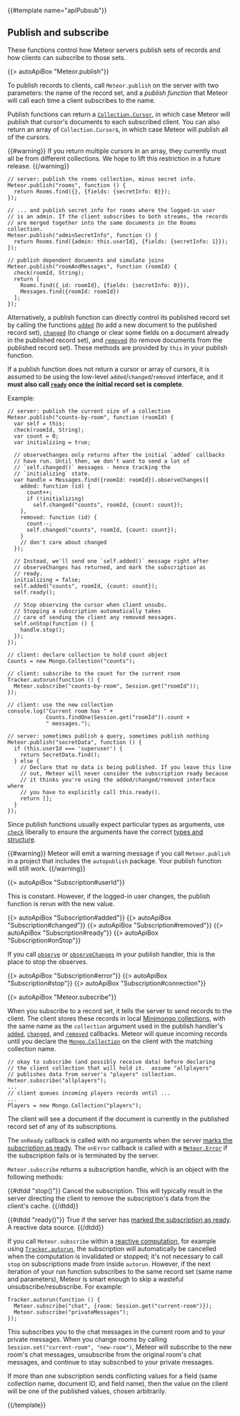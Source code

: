 {{#template name="apiPubsub"}}

<h2 id="publishandsubscribe"><span>Publish and subscribe</span></h2>

These functions control how Meteor servers publish sets of records and
how clients can subscribe to those sets.

{{> autoApiBox "Meteor.publish"}}

To publish records to clients, call `Meteor.publish` on the server with
two parameters: the name of the record set, and a *publish function*
that Meteor will call each time a client subscribes to the name.

Publish functions can return a
[`Collection.Cursor`](#mongo_cursor), in which case Meteor
will publish that cursor's documents to each subscribed client. You can
also return an array of `Collection.Cursor`s, in which case Meteor will
publish all of the cursors.

{{#warning}}
If you return multiple cursors in an array, they currently must all be from
different collections. We hope to lift this restriction in a future release.
{{/warning}}

    // server: publish the rooms collection, minus secret info.
    Meteor.publish("rooms", function () {
      return Rooms.find({}, {fields: {secretInfo: 0}});
    });

    // ... and publish secret info for rooms where the logged-in user
    // is an admin. If the client subscribes to both streams, the records
    // are merged together into the same documents in the Rooms collection.
    Meteor.publish("adminSecretInfo", function () {
      return Rooms.find({admin: this.userId}, {fields: {secretInfo: 1}});
    });

    // publish dependent documents and simulate joins
    Meteor.publish("roomAndMessages", function (roomId) {
      check(roomId, String);
      return [
        Rooms.find({_id: roomId}, {fields: {secretInfo: 0}}),
        Messages.find({roomId: roomId})
      ];
    });

Alternatively, a publish function can directly control its published record set
by calling the functions [`added`](#publish_added) (to add a new document to the
published record set), [`changed`](#publish_changed) (to change or clear some
fields on a document already in the published record set), and
[`removed`](#publish_removed) (to remove documents from the published record
set).  These methods are provided by `this` in your publish function.

If a publish function does not return a cursor or array of cursors, it is
assumed to be using the low-level `added`/`changed`/`removed` interface, and it
**must also call [`ready`](#publish_ready) once the initial record set is
complete**.

Example:

    // server: publish the current size of a collection
    Meteor.publish("counts-by-room", function (roomId) {
      var self = this;
      check(roomId, String);
      var count = 0;
      var initializing = true;

      // observeChanges only returns after the initial `added` callbacks
      // have run. Until then, we don't want to send a lot of
      // `self.changed()` messages - hence tracking the
      // `initializing` state.
      var handle = Messages.find({roomId: roomId}).observeChanges({
        added: function (id) {
          count++;
          if (!initializing)
            self.changed("counts", roomId, {count: count});
        },
        removed: function (id) {
          count--;
          self.changed("counts", roomId, {count: count});
        }
        // don't care about changed
      });

      // Instead, we'll send one `self.added()` message right after
      // observeChanges has returned, and mark the subscription as
      // ready.
      initializing = false;
      self.added("counts", roomId, {count: count});
      self.ready();

      // Stop observing the cursor when client unsubs.
      // Stopping a subscription automatically takes
      // care of sending the client any removed messages.
      self.onStop(function () {
        handle.stop();
      });
    });

    // client: declare collection to hold count object
    Counts = new Mongo.Collection("counts");

    // client: subscribe to the count for the current room
    Tracker.autorun(function () {
      Meteor.subscribe("counts-by-room", Session.get("roomId"));
    });

    // client: use the new collection
    console.log("Current room has " +
                Counts.findOne(Session.get("roomId")).count +
                " messages.");

    // server: sometimes publish a query, sometimes publish nothing
    Meteor.publish("secretData", function () {
      if (this.userId === 'superuser') {
        return SecretData.find();
      } else {
        // Declare that no data is being published. If you leave this line
        // out, Meteor will never consider the subscription ready because
        // it thinks you're using the added/changed/removed interface where
        // you have to explicitly call this.ready().
        return [];
      }
    });

Since publish functions usually expect particular types as arguments,
use [`check`](#check) liberally to ensure the arguments have
the correct [types and structure](#matchpatterns).

{{#warning}}
Meteor will emit a warning message if you call `Meteor.publish` in a
project that includes the `autopublish` package.  Your publish function
will still work.
{{/warning}}

{{> autoApiBox "Subscription#userId"}}

This is constant. However, if the logged-in user changes, the publish
function is rerun with the new value.

{{> autoApiBox "Subscription#added"}}
{{> autoApiBox "Subscription#changed"}}
{{> autoApiBox "Subscription#removed"}}
{{> autoApiBox "Subscription#ready"}}
{{> autoApiBox "Subscription#onStop"}}

If you call [`observe`](#observe) or [`observeChanges`](#observe_changes) in your
publish handler, this is the place to stop the observes.

{{> autoApiBox "Subscription#error"}}
{{> autoApiBox "Subscription#stop"}}
{{> autoApiBox "Subscription#connection"}}

{{> autoApiBox "Meteor.subscribe"}}

When you subscribe to a record set, it tells the server to send records to the
client.  The client stores these records in local [Minimongo
collections](#mongo_collection), with the same name as the `collection`
argument used in the publish handler's [`added`](#publish_added),
[`changed`](#publish_changed), and [`removed`](#publish_removed)
callbacks.  Meteor will queue incoming records until you declare the
[`Mongo.Collection`](#mongo_collection) on the client with the matching
collection name.

    // okay to subscribe (and possibly receive data) before declaring
    // the client collection that will hold it.  assume "allplayers"
    // publishes data from server's "players" collection.
    Meteor.subscribe("allplayers");
    ...
    // client queues incoming players records until ...
    ...
    Players = new Mongo.Collection("players");

The client will see a document if the document is currently in the published
record set of any of its subscriptions.

The `onReady` callback is called with no arguments when the server
[marks the subscription as ready](#publish_ready). The `onError` callback is
called with a [`Meteor.Error`](#meteor_error) if the subscription fails or is
terminated by the server.

`Meteor.subscribe` returns a subscription handle, which is an object with the
following methods:

<dl class="callbacks">
{{#dtdd "stop()"}}
Cancel the subscription. This will typically result in the server directing the
client to remove the subscription's data from the client's cache.
{{/dtdd}}

{{#dtdd "ready()"}}
True if the server has [marked the subscription as ready](#publish_ready). A
reactive data source.
{{/dtdd}}
</dl>

If you call `Meteor.subscribe` within a [reactive computation](#reactivity),
for example using
[`Tracker.autorun`](#tracker_autorun), the subscription will automatically be
cancelled when the computation is invalidated or stopped; it's not necessary
to call `stop` on
subscriptions made from inside `autorun`. However, if the next iteration
of your run function subscribes to the same record set (same name and
parameters), Meteor is smart enough to skip a wasteful
unsubscribe/resubscribe. For example:

    Tracker.autorun(function () {
      Meteor.subscribe("chat", {room: Session.get("current-room")});
      Meteor.subscribe("privateMessages");
    });

This subscribes you to the chat messages in the current room and to your private
messages. When you change rooms by calling `Session.set("current-room",
"new-room")`, Meteor will subscribe to the new room's chat messages,
unsubscribe from the original room's chat messages, and continue to
stay subscribed to your private messages.

If more than one subscription sends conflicting values for a field (same
collection name, document ID, and field name), then the value on the client will
be one of the published values, chosen arbitrarily.

{{/template}}